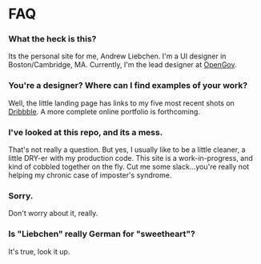 # FAQ

### What the heck is this?

Its the personal site for me, Andrew Liebchen. I'm a UI designer in Boston/Cambridge, MA.  Currently, I'm the lead designer at [OpenGov](http://www.opengov.com).

### You're a designer?  Where can I find examples of your work?

Well, the little landing page has links to my five most recent shots on [Dribbble](http://www.dribbble.com/andrewliebchen). A more complete online portfolio is forthcoming.

### I've looked at this repo, and its a mess.

That's not really a question.  But yes, I usually like to be a little cleaner, a little DRY-er with my production code.  This site is a work-in-progress, and kind of cobbled together on the fly.  Cut me some slack...you're really not helping my chronic case of imposter's syndrome.

### Sorry.

Don't worry about it, really.

### Is "Liebchen" really German for "sweetheart"?

It's true, look it up.
